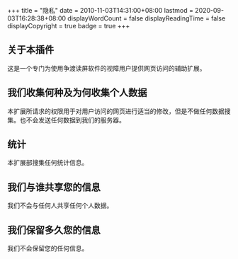 +++
title = "隐私"
date = 2010-11-03T14:31:00+08:00
lastmod = 2020-09-03T16:28:38+08:00
displayWordCount = false
displayReadingTime = false
displayCopyright = true
badge = true
+++



## 关于本插件

这是一个专门为使用争渡读屏软件的视障用户提供网页访问的辅助扩展。

## 我们收集何种及为何收集个人数据

本扩展所请求的权限用于对用户访问的网页进行适当的修改，但是不做任何数据搜集。也不会发送任何数据到我们的服务器。

## 统计

本扩展部搜集任何统计信息。

## 我们与谁共享您的信息

我们不会与任何人共享任何个人数据。

## 我们保留多久您的信息

我们不会保留您的任何信息。

